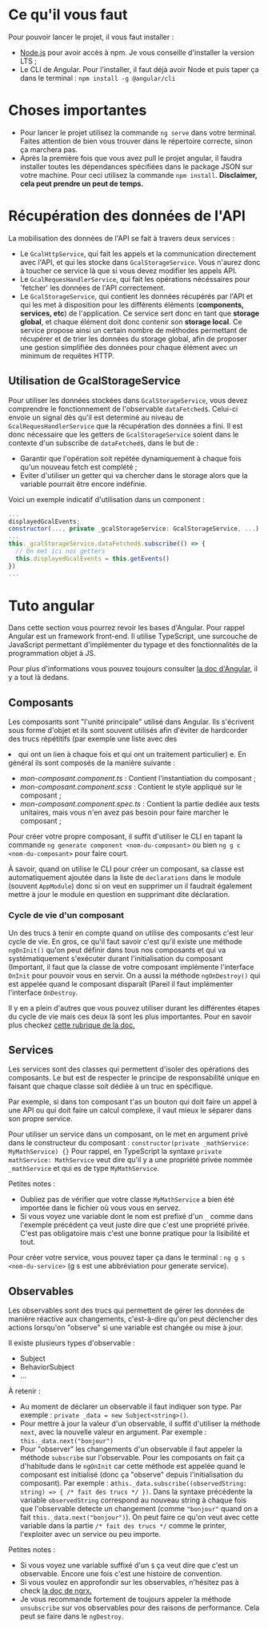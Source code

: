 # Ce qu'il vous faut

Pour pouvoir lancer le projet, il vous faut installer :

* [Node.js](https://nodejs.org/en/) pour avoir accès à npm. Je vous conseille d'installer la version LTS ;
* Le CLI de Angular. Pour l'installer, il faut déjà avoir Node et puis taper ça dans le terminal : `npm install -g @angular/cli`

# Choses importantes

* Pour lancer le projet utilisez la commande `ng serve` dans votre terminal. Faites attention de bien vous trouver dans le répertoire correcte, sinon ça marchera pas.
* Après la première fois que vous avez pull le projet angular, il faudra installer toutes les dépendances spécifiées dans le package JSON sur votre machine. Pour ceci utilisez la commande `npm install`. **Disclaimer, cela peut prendre un peut de temps.**

# Récupération des données de l'API

La mobilisation des données de l'API se fait à travers deux services :
* Le `GcalHttpService`, qui fait les appels et la communication directement avec l'API, et qui les stocke dans `GcalStorageService`. Vous n'aurez donc à toucher ce service là que si vous devez modifier les appels API.
* Le `GcalRequesHandlerService`, qui fait les opérations nécéssaires pour 'fetcher' les données de l'API correctement.
* Le `GcalStorageService`, qui contient les données récupérés par l'API et qui les met à disposition pour les différents éléments (**components, services, etc**) de l'application. Ce service sert donc en tant que **storage global**, et chaque élément doit donc contenir son **storage local**. Ce service propose ainsi un certain nombre de méthodes permettant de récupérer et de trier les données du storage global, afin de proposer une gestion simplifiée des données pour chaque élément avec un minimum de requêtes HTTP.

## Utilisation de GcalStorageService

Pour utiliser les données stockées dans `GcalStorageService`, vous devez comprendre le fonctionnement de l'observable `dataFetched$`.
Celui-ci envoie un signal dès qu'il est determiné au niveau de `GcalRequesHandlerService` que la récupération des données a fini. Il est donc nécessaire que les getters de `GcalStorageService` soient dans le contexte d'un subscribe de `dataFetched$`, dans le but de :
* Garantir que l'opération soit repétée dynamiquement à chaque fois qu'un nouveau fetch est complété ;
* Eviter d'utiliser un getter qui va chercher dans le storage alors que la variable pourrait être encore indéfinie.

Voici un exemple indicatif d'utilisation dans un component :
```js
...
displayedGcalEvents;
constructor(..., private _gcalStorageService: GcalStorageService, ...) { ... }
...
this._gcalStorageService.dataFetched$.subscribe(() => {
  // On met ici nos getters
  this.displayedGcalEvents = this.getEvents()
})
...
```
  
# Tuto angular

Dans cette section vous pourrez revoir les bases d'Angular. Pour rappel Angular est un framework front-end. Il utilise TypeScript, une surcouche de JavaScript permettant d'implémenter du typage et des fonctionnalités de la programmation objet à JS.

Pour plus d'informations vous pouvez toujours consulter [la doc d'Angular](https://angular.io/), il y a tout là dedans.

## Composants

Les composants sont "l'unité principale" utilisé dans Angular. Ils s'écrivent sous forme d'objet et ils sont souvent utilisés afin d'éviter de hardcorder des trucs répétitifs (par exemple une liste avec des <li> qui ont un lien à chaque fois et qui ont un traitement particulier) e. En général ils sont composés de la manière suivante :

* _mon-composant.component.ts_ : Contient l'instantiation du composant ;
* _mon-composant.component.scss_ : Contient le style appliqué sur le composant ;
* _mon-composant.component.spec.ts_ : Contient la partie dediée aux tests unitaires, mais vous n'en avez pas besoin pour faire marcher le composant ;

Pour créer votre propre composant, il suffit d'utiliser le CLI en tapant la commande `ng generate component <nom-du-composant>` ou bien `ng g c <nom-du-composant>` pour faire court.

À savoir, quand on utilise le CLI pour créer un composant, sa classe est automatiquement ajoutée dans la liste de `declarations` dans le module (souvent `AppModule`) donc si on veut en supprimer un il faudrait également mettre à jour le module en question en supprimant dite déclaration.

### Cycle de vie d'un composant
Un des trucs à tenir en compte quand on utilise des composants c'est leur cycle de vie. En gros, ce qu'il faut savoir c'est qu'il existe une méthode `ngOnInit()` qu'on peut définir dans tous nos composants et qui va systématiquement s'exécuter durant l'initialisation du composant (Important, il faut que la classe de votre composant implémente l'interface `OnInit` pour pouvoir vous en servir. On a aussi la méthode `ngOnDestroy()` qui est appelée quand le composant disparaît (Pareil il faut implémenter l'interface `OnDestroy`.

Il y en a plein d'autres que vous pouvez utiliser durant les différentes étapes du cycle de vie mais ces deux là sont les plus importantes. Pour en savoir plus checkez [cette rubrique de la doc.](https://angular.io/guide/lifecycle-hooks)

## Services

Les services sont des classes qui permettent d'isoler des opérations des composants. Le but est de respecter le principe de responsabilité unique en faisant que chaque classe soit dédiée à un truc en spécifique.

Par exemple, si dans ton composant t'as un bouton qui doit faire un appel à une API ou qui doit faire un calcul complexe, il vaut mieux le séparer dans son propre service.

Pour utiliser un service dans un composant, on le met en argument privé dans le constructeur du composant :
`constructor(private _mathService: MyMathService) {}`
Pour rappel, en TypeScript la syntaxe `private mathService: MathService` veut dire qu'il y a une propriété privée nommée `_mathService` et qui es de type `MyMathService`.

Petites notes :
* Oubliez pas de vérifier que votre classe `MyMathService` a bien été importée dans le fichier où vous vous en servez.
* Si vous voyez une variable dont le nom est prefixé d'un `_` comme dans l'exemple précédent ça veut juste dire que c'est une propriété privée. C'est pas obligatoire mais c'est une bonne pratique pour la lisibilité et tout.

Pour créer votre service, vous pouvez taper ça dans le terminal : `ng g s <nom-du-service>` (g s est une abbréviation pour generate service).

## Observables

Les observables sont des trucs qui permettent de gérer les données de manière réactive aux changements, c'est-à-dire qu'on peut déclencher des actions lorsqu'on "observe" si une variable est changée ou mise à jour.

Il existe plusieurs types d'observable :
* Subject
* BehaviorSubject
* ...

À retenir :
* Au moment de déclarer un observable il faut indiquer son type. Par exemple : `private _data = new Subject<string>()`.
* Pour mettre à jour la valeur d'un observable, il suffit d'utiliser la méthode `next`, avec la nouvelle valeur en argument. Par exemple : `this._data.next("bonjour")`
* Pour "observer" les changements d'un observable il faut appeler la méthode `subscribe` sur l'observable. Pour les composants on fait ça d'habitude dans le `ngOnInit` car cette méthode est appelée quand le composant est initialisé (donc ça "observe" depuis l'initialisation du composant). Par exemple : a`this._data.subscribe((observedString: string) => { /* fait des trucs */ })`. Dans la syntaxe précédente la variable `observedString` correspond au nouveau string à chaque fois que l'observable detecte un changement (comme `"bonjour"` quand on a fait `this._data.next("bonjour")`). On peut faire ce qu'on veut avec cette variable dans la partie `/* fait des trucs */` comme le printer, l'exploiter avec un service ou peu importe.

Petites notes :
* Si vous voyez une variable suffixé d'un `$` ça veut dire que c'est un observable. Encore une fois c'est une histoire de convention.
* Si vous voulez en approfondir sur les observables, n'hésitez pas à check [la doc de ngrx.](https://rxjs.dev/guide/observable)
* Je vous recommande fortement de toujours appeler la méthode `unsubscribe` sur vos observables pour des raisons de performance. Cela peut se faire dans le `ngDestroy`.
